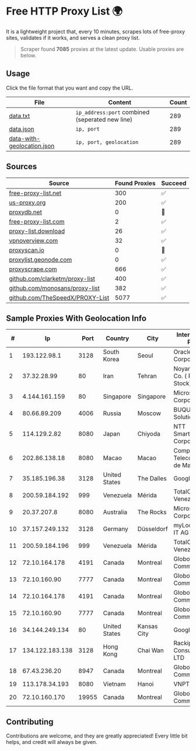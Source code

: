 
# Free HTTP Proxy List 🌍

It is a lightweight project that, every 10 minutes, scrapes lots of free-proxy sites, validates if it works, and serves a clean proxy list.


> Scraper found **7085** proxies at the latest update. Usable proxies are below.

## Usage

Click the file format that you want and copy the URL.


|File|Content|Count|
|----|-------|-----|
|[data.txt](https://raw.githubusercontent.com/themiralay/Proxy-List-World/master/data.txt)|`ip_address:port` combined (seperated new line)|289|
|[data.json](https://raw.githubusercontent.com/themiralay/Proxy-List-World/master/data.json)|`ip, port`|289|
|[data-with-geolocation.json](https://raw.githubusercontent.com/themiralay/Proxy-List-World/master/data-with-geolocation.json)|`ip, port, geolocation`|289|

## Sources

|Source|Found Proxies|Succeed|
|------|-------------|-------|
|[free-proxy-list.net](https://free-proxy-list.net)|300|✅|
|[us-proxy.org](https://www.us-proxy.org)|200|✅|
|[proxydb.net](http://proxydb.net)|0|🚫|
|[free-proxy-list.com](https://free-proxy-list.com/?page=&port=&type%5B%5D=http&type%5B%5D=https&up_time=0&search=Search)|2|✅|
|[proxy-list.download](https://www.proxy-list.download/HTTP)|26|✅|
|[vpnoverview.com](https://vpnoverview.com/privacy/anonymous-browsing/free-proxy-servers)|32|✅|
|[proxyscan.io](https://www.proxyscan.io)|0|🚫|
|[proxylist.geonode.com](https://proxylist.geonode.com/api/proxy-list?limit=300&page=1&sort_by=lastChecked&sort_type=desc&protocols=http,https)|0|✅|
|[proxyscrape.com](https://api.proxyscrape.com/v2/?request=displayproxies&protocol=http&timeout=10000&country=all&ssl=all&anonymity=all)|666|✅|
|[github.com/clarketm/proxy-list](https://raw.githubusercontent.com/clarketm/proxy-list/master/proxy-list-raw.txt)|400|✅|
|[github.com/monosans/proxy-list](https://raw.githubusercontent.com/monosans/proxy-list/main/proxies/http.txt)|382|✅|
|[github.com/TheSpeedX/PROXY-List](https://raw.githubusercontent.com/TheSpeedX/PROXY-List/master/http.txt)|5077|✅|


## Sample Proxies With Geolocation Info

|#|Ip|Port|Country|City|Internet Service Provider|
|-|--|----|-------|----|-------------------------|
|1|193.122.98.1|3128|South Korea|Seoul|Oracle Corporation|
|2|37.32.28.99|80|Iran|Tehran|Noyan Abr Arvan Co. ( Private Joint Stock)|
|3|4.144.161.159|80|Singapore|Singapore|Microsoft Corporation|
|4|80.66.89.209|4006|Russia|Moscow|BUQU.SU Solutions|
|5|114.129.2.82|8080|Japan|Chiyoda|NTT SmartConnect Corporation|
|6|202.86.138.18|8080|Macao|Macao|Companhia de Telecomunicacoes de Macau|
|7|35.185.196.38|3128|United States|The Dalles|Google LLC|
|8|200.59.184.192|999|Venezuela|Mérida|TotalCom Venezuela C.A.|
|9|20.37.207.8|8080|Australia|The Rocks|Microsoft Corporation|
|10|37.157.249.132|3128|Germany|Düsseldorf|myLoc managed IT AG|
|11|200.59.184.196|999|Venezuela|Mérida|TotalCom Venezuela C.A.|
|12|72.10.164.178|4191|Canada|Montreal|GloboTech Communications|
|13|72.10.160.90|7777|Canada|Montreal|GloboTech Communications|
|14|72.10.164.178|4191|Canada|Montreal|GloboTech Communications|
|15|72.10.160.90|7777|Canada|Montreal|GloboTech Communications|
|16|34.144.249.134|80|United States|Kansas City|Google LLC|
|17|134.122.183.138|3128|Hong Kong|Chai Wan|Rackip Consultancy Pte. LTD|
|18|67.43.236.20|8947|Canada|Montreal|GloboTech Communications|
|19|113.178.34.193|8080|Vietnam|Hanoi|VNPT|
|20|72.10.160.170|19955|Canada|Montreal|GloboTech Communications|



## Contributing

Contributions are welcome, and they are greatly appreciated! Every
little bit helps, and credit will always be given.

